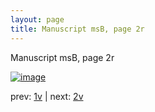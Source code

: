 ```yaml
---
layout: page
title: Manuscript msB, page 2r
---
```


Manuscript msB, page 2r

[![image](http://www.homermultitext.org/iipsrv?OBJ=IIP,1.0&FIF=/project/homer/pyramidal/deepzoom/hmt/vbbifolio/pending/vb_1v_2r.tif&WID=100&CVT=JPEG)](http://www.homermultitext.org/ict2/?urn=urn:cite2:hmt:vbbifolio.pending:vb_1v_2r)

prev:  [1v](../1v) | next:  [2v](../2v)

